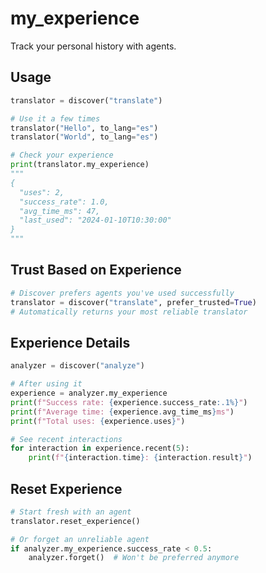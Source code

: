 # my_experience

Track your personal history with agents.

## Usage

```python
translator = discover("translate")

# Use it a few times
translator("Hello", to_lang="es")
translator("World", to_lang="es")

# Check your experience
print(translator.my_experience)
"""
{
  "uses": 2,
  "success_rate": 1.0,
  "avg_time_ms": 47,
  "last_used": "2024-01-10T10:30:00"
}
"""
```

## Trust Based on Experience

```python
# Discover prefers agents you've used successfully
translator = discover("translate", prefer_trusted=True)
# Automatically returns your most reliable translator
```

## Experience Details

```python
analyzer = discover("analyze")

# After using it
experience = analyzer.my_experience
print(f"Success rate: {experience.success_rate:.1%}")
print(f"Average time: {experience.avg_time_ms}ms")
print(f"Total uses: {experience.uses}")

# See recent interactions
for interaction in experience.recent(5):
    print(f"{interaction.time}: {interaction.result}")
```

## Reset Experience

```python
# Start fresh with an agent
translator.reset_experience()

# Or forget an unreliable agent
if analyzer.my_experience.success_rate < 0.5:
    analyzer.forget()  # Won't be preferred anymore
```